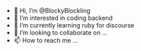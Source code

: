 - 👋 Hi, I’m @BlockyBlockling
- 👀 I’m interested in coding backend
- 🌱 I’m currently learning ruby for discourse
- 💞️ I’m looking to collaborate on ...
- 📫 How to reach me ...

<!---
BlockyBlockling/BlockyBlockling is a ✨ special ✨ repository because its `README.md` (this file) appears on your GitHub profile.
You can click the Preview link to take a look at your changes.
--->
